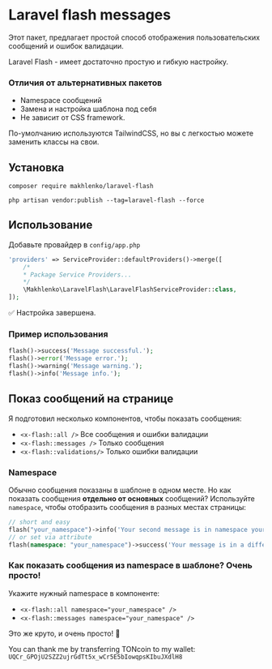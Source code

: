 # Laravel flash messages

Этот пакет, предлагает простой способ отображения пользовательских сообщений
и ошибок валидации.

Laravel Flash - имеет достаточно простую и гибкую настройку.

### Отличия от альтернативных пакетов

- Namespace сообщений
- Замена и настройка шаблона под себя
- Не зависит от CSS framework.

По-умолчанию используются TailwindCSS, но вы с легкостью можете заменить классы на свои.

## Установка

```shell
composer require makhlenko/laravel-flash
```

```shell
php artisan vendor:publish --tag=laravel-flash --force
```

## Использование

Добавьте провайдер в `config/app.php`
```php
'providers' => ServiceProvider::defaultProviders()->merge([
    /*
    * Package Service Providers...
    */
    \Makhlenko\LaravelFlash\LaravelFlashServiceProvider::class,
]);
```

✅ Настройка завершена.

### Пример использования

```php
flash()->success('Message successful.');
flash()->error('Message error.');
flash()->warning('Message warning.');
flash()->info('Message info.');
```

## Показ сообщений на странице

Я подготовил несколько компонентов, чтобы показать сообщения:

- `<x-flash::all />` Все сообщения и ошибки валидации
- `<x-flash::messages />` Только сообщения
- `<x-flash::validations/>` Только ошибки валидации

### Namespace

Обычно сообщения показаны в шаблоне в одном месте. 
Но как показать сообщения **отдельно от основных** сообщений?
Используйте `namespace`, чтобы отобразить сообщения в разных местах страницы:

```php
// short and easy
flash("your_namespace")->info('Your second message is in namespace your_namespace.')
// or set via attribute
flash(namespace: "your_namespace")->success('Your message is in a different namespace.')
```

### Как показать сообщения из namespace в шаблоне? Очень просто! 

Укажите нужный namespace в компоненте:

- `<x-flash::all namespace="your_namespace" />`
- `<x-flash::messages namespace="your_namespace" />`

Это же круто, и очень просто! 🎉

You can thank me by transferring TONcoin to my wallet: `UQCr_GPOjU2SZZ2ujrGdTt5x_wCr5E5bIowqpsKIbuJXdlH8`
